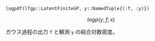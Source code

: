 ```
logpdf(lfgp::LatentFiniteGP, y::NamedTuple{(:f, :y)})
```

$$
    log p(y, f; x)
$$

ガウス過程の出力 `f` と観測 `y` の結合対数密度。
